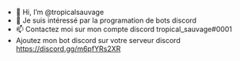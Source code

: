 - 👋 Hi, I’m @tropicalsauvage
- 👀 Je suis intéressé par la programation de bots discord
- 📫 Contactez moi sur mon compte discord tropical_sauvage#0001
-  Ajoutez mon bot discord sur votre serveur discord https://discord.gg/m6pfYRs2XR 

<!---
tropicalsauvage/tropicalsauvage is a ✨ special ✨ repository because its `README.md` (this file) appears on your GitHub profile.
You can click the Preview link to take a look at your changes.
--->

